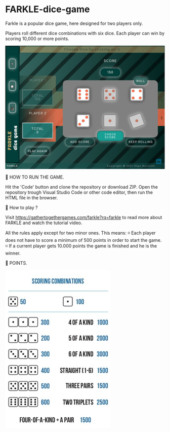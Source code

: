 # FARKLE-dice-game

Farkle is a popular dice game, here designed for two players only.

Players roll different dice combinations with six dice. Each player can win by scoring 10,000 or more points.

![Getting Started](img/game_screen.jpg)

📌 HOW TO RUN THE GAME.

Hit the 'Code' button and clone the repository or download ZIP. Open the repository trough Visual Studio Code or other code editor, then run the HTML file in the browser.

📌 How to play ?

Visit https://gathertogethergames.com/farkle?rq=farkle to read more about FARKLE and watch the tutorial video.

All the rules apply except for two minor ones. This means:
◽ Each player does not have to score a minimum of 500 points in order to start the game.
◽ If a current player gets 10.000 points the game is finished and he is the winner.

📌 POINTS.

![Getting Started](img/scoring_combinations.jpg)
